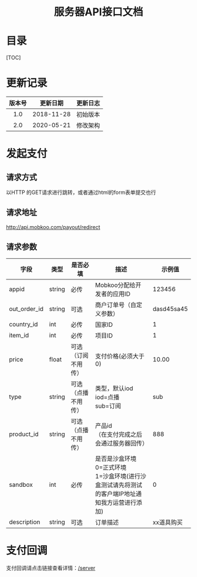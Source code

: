 <h1><center>服务器API接口文档</center></h1>

# 目录

[TOC]

# 更新记录



| 版本号 |  更新日期  | 更新日志 |
| :----: | :--------: | :------: |
|  1.0   | 2018-11-28 | 初始版本 |
|  2.0   | 2020-05-21 | 修改架构 |

# 发起支付

## 请求方式

以HTTP 的GET请求进行跳转，或者通过html的form表单提交也行

## 请求地址

http://api.mobkoo.com/payout/redirect

## 请求参数

| 字段         | 类型   | 是否必填           | **描述**                                                     | **示例值** |
| ------------ | ------ | ------------------ | ------------------------------------------------------------ | ---------- |
| appid        | string | 必传               | Mobkoo分配给开发者的应用ID                                   | 123456     |
| out_order_id | string | 可选               | 商户订单号（自定义参数）                                     | dasd45sa45 |
| country_id   | int    | 必传               | 国家ID                                                       | 1          |
| item_id      | int    | 必传               | 项目ID                                                       | 1          |
| price        | float  | 可选（订阅不用传） | 支付价格(必须大于0)                                          | 10.00      |
| type         | string | 可选（点播不用传） | 类型，默认iod<br/>iod=点播<br/>sub=订阅                      | sub        |
| product_id   | string | 可选（点播不用传） | 产品id<br />（在支付完成之后会通过服务器回传）               | 888        |
| sandbox      | int    | 必传               | 是否是沙盒环境<br />0=正式环境<br />1=沙盒环境(进行沙盒测试请先将测试的客户端IP地址通知我方运营进行添加) | 0          |
| description  | string | 可选               | 订单描述                                                     | xx道具购买 |

# 支付回调

支付回调请点击链接查看详情：[/server](/server)

